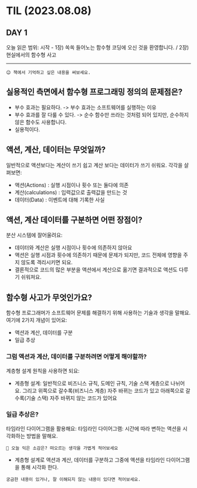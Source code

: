 # TIL (2023.08.08)

## DAY 1

오늘 읽은 범위: 시작 - 1장) 쏙쏙 들어노는 함수형 코딩에 오신 것을 환영합니다. / 2장) 현실에서의 함수형 사고

---

```text
😉 책에서 기억하고 싶은 내용을 써보세요.
```

## 실용적인 측면에서 함수형 프로그래밍 정의의 문제점은?

- 부수 효과는 필요하다. -> 부수 효과는 소프트웨어를 실행하는 이유
- 부수 효과를 잘 다룰 수 있다. -> 순수 함수만 쓰라는 것처럼 되어 있지만, 순수하지 않은 함수도 사용합니다.
- 실용적이다.

## 액션, 계산, 데이터는 무엇일까?

일반적으로 액션보다는 계산이 쓰기 쉽고 계산 보다는 데이터가 쓰기 쉬워요.
각각을 살펴보면:

- 액션(Actions) : 실행 시점이나 횟수 또는 둘다에 의존
- 계산(calculations) : 입력값으로 출력값을 만드는 것
- 데이터(Data) : 이벤트에 대해 기록한 사실

## 액션, 계산 데이터를 구분하면 어떤 장점이?

분산 시스템에 잘어울려요:

- 데이터와 계산은 실행 시점이나 횟수에 의존하지 않아요
- 액션은 실행 시점과 횟수에 의존하기 때문에 문제가 되지만, 코드 전체에 영향을 주지 않도록 격리시키면 되요.
- 결론적으로 코드의 많은 부분을 액션에서 계산으로 옮기면 결과적으로 액션도 다루기 쉬워져요.

## 함수형 사고가 무엇인가요?

함수형 프로그래머가 소프트웨어 문제를 해결하기 위해 사용하는 기술과 생각을 말해요.
여기에 2가지 개념이 있어요:

- 액션과 계산, 데이터를 구분
- 일급 추상

### 그럼 액션과 계산, 데이터를 구분하려면 어떻게 해야할까?

계층형 설계 원칙을 사용하면 되요:

- 계층형 설계: 일반적으로 비즈니스 규칙, 도메인 규칙, 기술 스택 계층으로 나뉘어요. 그리고 위쪽으로 갈수록(비즈니스 계층) 자주 바뀌는 코드가 있고
  아래쪽으로 갈수록(기술 스택) 자주 바뀌지 않는 코드가 있어요

### 일급 추상은?

타임라인 다이어그램을 활용해요:
타임라인 다이어그램: 시간에 따라 변하는 액션을 시각화하는 방법을 말해요.

```text
🤔 오늘 익은 소감은? 떠오르는 생각을 가볍게 적어보세요
```

- 계층형 설계로 액션과 계산, 데이터를 구분하고 그중에 액션을 타임라인 다이어그램을 통해 시각화 한다.

```text
궁금한 내용이 있거나, 잘 이해되지 않는 내용이 있다면 적어보세요.
```
